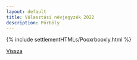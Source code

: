 ```yaml
---
layout: default
title: Választási névjegyzék 2022
description: Pörböly
---
```


{% include settlementHTMLs/Pooxrbooxly.html %}

[Vissza](../)